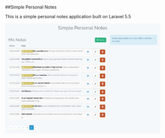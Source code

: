 ##Simple Personal Notes

This is a simple personal notes application built on Laravel 5.5

![Example](1.png)
